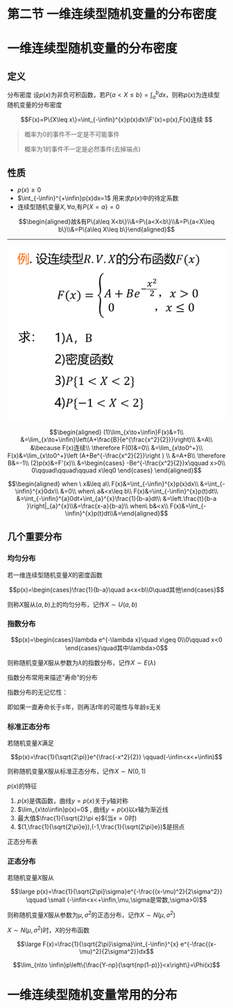 # 第二节 一维连续型随机变量的分布密度

# 一维连续型随机变量的分布密度

## 定义

分布密度
设$p(x)$为非负可积函数，若$P\{a<X\leq b\}=\int_{a}^{b}dx$，则称$p(x)$为连续型随机变量的分布密度

$$F(x)=P\{X\leq x\}=\int_{-\infin}^{x}p(x)dx\\F'(x)=p(x),F(x)连续 $$

>   概率为0的事件不一定是不可能事件
>
>   概率为1的事件不一定是必然事件(去掉端点)

## 性质

- $p(x)\geq0$
- $\int_{-\infin}^{+\infin}p(x)dx=1$ 用来求$p(x)$中的待定系数
- 连续型随机变量$X$$,\forall a,$有$P\{X=a\}=0$

$$\begin{aligned}故&有P\{a\leq X<b\}\\&=P\{a<X<b\}\\&=P\{a<X\leq b\}\\&=P\{a\leq X\leq b\}\end{aligned}$$

---

![image-20210617154113308](image/image-20210617154113308.png)

$$\begin{aligned}
(1)\lim_{x\to+\infin}F(x)&=1\\
&=\lim_{x\to+\infin}\left(A+\frac{B}{e^{\frac{x^2}{2}}}\right)\\
&=A\\
&\because F(x)连续\\
\therefore F(0)&=0\\
&=\lim_{x\to0^+}\\
F(x)&=\lim_{x\to0^+}\left (A+Be^{-\frac{x^2}{2}}\right ) \\
&=A+B\\
\therefore B&=-1\\
(2)p(x)&=F'(x)\\
&=\begin{cases}
-Be^{-\frac{x^2}{2}}x\qquad x>0\\
0\qquad\qquad\qquad x\leq0
\end{cases}
\end{aligned}$$

$$\begin{aligned}    when \ x&\leq a\\    F(x)&=\int_{-\infin}^{x}p(x)dx\\    &=\int_{-\infin}^{x}0dx\\    &=0\\    when\ a&<x\leq b\\    F(x)&=\int_{-\infin}^{x}p(t)dt\\    &=\int_{-\infin}^{a}0dt+\int_{a}^{x}\frac{1}{b-a}dt\\    &=\left.\frac{t}{b-a }\right|_{a}^{x}\\&=\frac{x-a}{b-a}\\    when\ b&<x\\    F(x)&=\int_{-\infin}^{x}p(t)dt\\&=\end{aligned}$$

## 几个重要分布

### 均匀分布

若一维连续型随机变量$X$的密度函数

$$p(x)=\begin{cases}\frac{1}{b-a}\quad a<x<b\\0\quad其他\end{cases}$$

则称$X$服从$(a,b)$上的均匀分布，记作$X\sim U(a,b)$

### 指数分布

$$p(x)=\begin{cases}\lambda e^{-\lambda x}\quad x\geq 0\\0\qquad x<0 \end{cases}\quad其中\lambda>0$$

则称随机变量$X$服从参数为$\lambda$的指数分布，记作$X\sim E(\lambda)$

指数分布常用来描述“寿命”的分布

指数分布的无记忆性：

即如果一直寿命长于$s$年，则再活$t$年的可能性与年龄$s$无关

### 标准正态分布

若随机变量$X$满足

$$p(x)=\frac{1}{\sqrt{2\pi}}e^{\frac{-x^2}{2}} \qquad(-\infin<x<+\infin)$$

则称随机变量$X$服从标准正态分布，记作$X\sim N(0,1)$

$p(x)$的特征

 

1. $p(x)$是偶函数，曲线$y=p(x)$关于$y$轴对称
2. $\lim_{x\to\infin}p(x)=0$ , 曲线$y=p(x)$以$x$轴为渐近线
3. 最大值$\frac{1}{\sqrt{2}\pi e}$(当$x=0$时)
4. $(1,\frac{1}{\sqrt{2\pi}e}),(-1,\frac{1}{\sqrt{2\pi}e})$是拐点

正态分布表

### 正态分布

若随机变量$X$服从

$$\large p(x)=\frac{1}{\sqrt{2\pi}\sigma}e^{-\frac{(x-\mu)^2}{2\sigma^2}}
\qquad \small (-\infin<x<+\infin,\mu,\sigma是常数,\sigma>0)$$

则称随机变量$X$服从参数为$\mu,\sigma^2$的正态分布，记作$X\sim N(\mu,\sigma^2)$

$X\sim N(\mu,\sigma^2)$时，$X$的分布函数

$$\large F(x)=\frac{1}{\sqrt{2\pi}\sigma}\int_{-\infin}^{x}
e^{-\frac{(x-\mu)^2}{2\sigma^2}}dx$$

$$\lim_{n\to \infin}p\left\{\frac{Y-np}{\sqrt{np(1-p)}}<x\right\}=\Phi(x)$$

# 一维连续型随机变量常用的分布